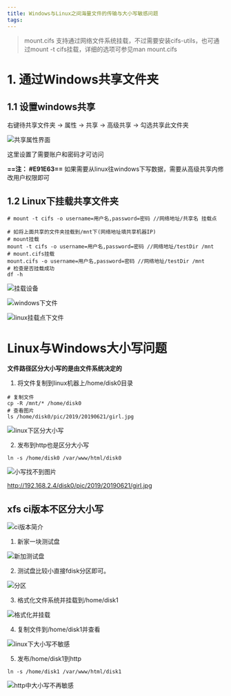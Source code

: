 ```yaml
---
title: Windows与Linux之间海量文件的传输与大小写敏感问题
tags: 
---
```


> mount.cifs 支持通过网络文件系统挂载，不过需要安装cifs-utils，也可通过mount -t cifs挂载，详细的选项可参见man mount.cifs

# 1. 通过Windows共享文件夹

## 1.1 设置windows共享

右键待共享文件夹 -> 属性 -> 共享 -> 高级共享 -> 勾选共享此文件夹

![共享属性界面](https://www.github.com/hzhang123/bolgFiles/raw/master/xiaoshujiang/1561190068098.png)

这里设置了需要账户和密码才可访问

**==注： #E91E63==** 如果需要从linux往windows下写数据，需要从高级共享内修改用户权限即可

## 1.2 Linux下挂载共享文件夹

``` shell
# mount -t cifs -o username=用户名,password=密码 //网络地址/共享名 挂载点

# 如将上面共享的文件夹挂载到/mnt下(网络地址填共享机器IP)
# mount挂载
mount -t cifs -o username=用户名,password=密码 //网络地址/testDir /mnt
# mount.cifs挂载
mount.cifs -o username=用户名,password=密码 //网络地址/testDir /mnt
# 检查是否挂载成功
df -h
```
![挂载设备](https://www.github.com/hzhang123/bolgFiles/raw/master/xiaoshujiang/1561191178376.png)

![windows下文件](https://www.github.com/hzhang123/bolgFiles/raw/master/xiaoshujiang/1561191439659.png)

![linux挂载点下文件](https://www.github.com/hzhang123/bolgFiles/raw/master/xiaoshujiang/1561191579214.png)

# Linux与Windows大小写问题

**文件路径区分大小写的是由文件系统决定的**

1. 将文件复制到linux机器上/home/disk0目录

``` shell
# 复制文件
cp -R /mnt/* /home/disk0
# 查看图片
ls /home/disk0/pic/2019/20190621/girl.jpg
```
![linux下区分大小写](https://www.github.com/hzhang123/bolgFiles/raw/master/xiaoshujiang/1561193403426.png)

2. 发布到http也是区分大小写

`ln -s /home/disk0 /var/www/html/disk0`

![小写找不到图片](https://www.github.com/hzhang123/bolgFiles/raw/master/xiaoshujiang/1561193565519.png)

http://192.168.2.4/disk0/pic/2019/20190621/girl.jpg


## xfs ci版本不区分大小写

![ci版本简介](https://www.github.com/hzhang123/bolgFiles/raw/master/xiaoshujiang/1561194146211.png)

1. 新家一块测试盘

![新加测试盘](https://www.github.com/hzhang123/bolgFiles/raw/master/xiaoshujiang/1561192463497.png)

2. 测试盘比较小直接fdisk分区即可。

![分区](https://www.github.com/hzhang123/bolgFiles/raw/master/xiaoshujiang/1561192975096.png)

3. 格式化文件系统并挂载到/home/disk1

![格式化并挂载](https://www.github.com/hzhang123/bolgFiles/raw/master/xiaoshujiang/1561193196913.png)

4. 复制文件到/home/disk1并查看

![linux下大小写不敏感](https://www.github.com/hzhang123/bolgFiles/raw/master/xiaoshujiang/1561193959009.png)

5. 发布/home/disk1到http

`ln -s /home/disk1 /var/www/html/disk1`

![http中大小写不再敏感](https://www.github.com/hzhang123/bolgFiles/raw/master/xiaoshujiang/1561194041507.png)